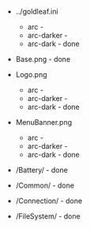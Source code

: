 * ../goldleaf.ini
  * arc -
  * arc-darker -
  * arc-dark - done

* Base.png - done
  
* Logo.png
  * arc -
  * arc-darker -
  * arc-dark - done
  
* MenuBanner.png
  * arc -
  * arc-darker -
  * arc-dark - done

* /Battery/ - done

* /Common/ - done
  
* /Connection/ - done
  
* /FileSystem/ - done